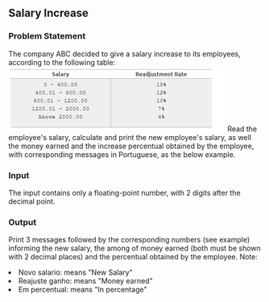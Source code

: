 ## Salary Increase

### Problem Statement
The company ABC decided to give a salary increase to its employees, according to the following table:<br>
<img src = "./image/Screenshot.png">
Read the employee's salary, calculate and print the new employee's salary, as well the money earned and the increase percentual obtained by the employee, with corresponding messages in Portuguese, as the below example.

### Input
The input contains only a floating-point number, with 2 digits after the decimal point.

### Output
Print 3 messages followed by the corresponding numbers (see example) informing the new salary, the among of money earned (both must be shown with 2 decimal places) and the percentual obtained by the employee. Note:<br>
<li>Novo salario:  means "New Salary"</li>
<li>Reajuste ganho: means "Money earned"</li>
<li>Em percentual: means "In percentage"</li>

